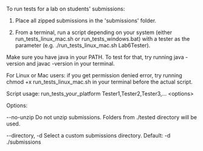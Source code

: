 To run tests for a lab on students' submissions:

1. Place all zipped submissions in the 'submissions' folder.

2. From a terminal, run a script depending on your system (either run_tests_linux_mac.sh or run_tests_windows.bat) with a tester as the parameter (e.g. ./run_tests_linux_mac.sh Lab6Tester).

Make sure you have java in your PATH. To test for that, try running java -version and javac -version in your terminal.

For Linux or Mac users: if you get permission denied error, try running chmod +x run_tests_linux_mac.sh in your terminal before the actual script.

Script usage: run_tests_your_platform Tester1,Tester2,Tester3,... &lt;options>

Options:

 --no-unzip         Do not unzip submissions. Folders from ./tested directory will be used.

 --directory, -d    Select a custom submissions directory. Default: -d ./submissions 